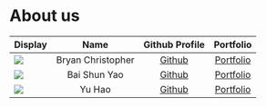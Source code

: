 # About us


| Display                                             |       Name        |             Github Profile              |               Portfolio               |
|-----------------------------------------------------|:-----------------:|:---------------------------------------:|:-------------------------------------:|
| ![](https://via.placeholder.com/100.png?text=Photo) | Bryan Christopher |  [Github](https://github.com/Bryan-BC)  | [Portfolio](team/bryanchristopher.md) |
| ![](https://via.placeholder.com/100.png?text=Photo) |   Bai Shun Yao    | [Github](https://github.com/shunyao643) |     [Portfolio](team/shunyao.md)      |
| ![](https://via.placeholder.com/100.png?text=Photo) |      Yu Hao       | [Github](https://github.com/yuhaochua)  |    [Portfolio](team/yuhaochua.md)     |

